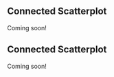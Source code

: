 <!-- --8<-- [start:usage] -->
## Connected Scatterplot
Coming soon!
<!-- ### Simple
=== "dx"

    ```python
    dx.connected_scatterplot(df, ...)
    ```
    ![](../screenshots/plotting_connected_scatterplot_simple1.png)

=== "pd.options.plotting.backend = 'dx'"

    !!! info "Make sure you [enable `dx` as a pandas plotting backend](../plotting/overview.md#enabling-pandas-plotting-backend) first."

    ```python
    df.plot(kind='connected_scatterplot', x='keyword_column', y='integer_column')
    ```
    ![](../screenshots/plotting_connected_scatterplot_simple1_pd.png)

### Customized

=== "dx"

    ```python
    dx.connected_scatterplot(
        df, 
        ...
    )
    ```
    ![](../screenshots/plotting_connected_scatterplot_custom1.png)

=== "pd.options.plotting.backend = 'dx'"

    !!! info "Make sure you [enable `dx` as a pandas plotting backend](../plotting/overview.md#enabling-pandas-plotting-backend) first."

    ```python
    df.plot(
        kind='connected_scatterplot',
        ...
    )
    ```
    ![](../screenshots/plotting_connected_scatterplot_custom1_pd.png) -->

<!-- --8<-- [end:usage] -->

<!-- --8<-- [start:ref] -->
## Connected Scatterplot
Coming soon!
<!-- ::: src.dx.plotting.dex.CONNECTED_SCATTERPLOT -->
<!-- --8<-- [end:ref] -->